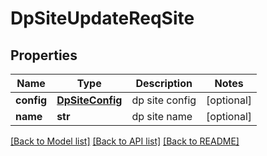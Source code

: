# DpSiteUpdateReqSite

## Properties
Name | Type | Description | Notes
------------ | ------------- | ------------- | -------------
**config** | [**DpSiteConfig**](DpSiteConfig.md) | dp site config | [optional] 
**name** | **str** | dp site name | [optional] 

[[Back to Model list]](../README.md#documentation-for-models) [[Back to API list]](../README.md#documentation-for-api-endpoints) [[Back to README]](../README.md)


